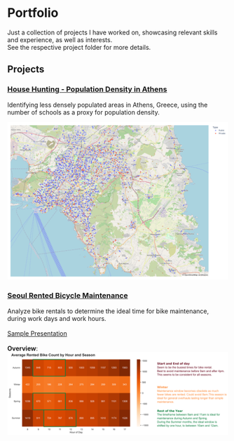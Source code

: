 # Portfolio

Just a collection of projects I have worked on, showcasing relevant skills and
experience, as well as interests.
<br />
See the respective project folder for more details.

## Projects

### [House Hunting - Population Density in Athens](./house_hunting)
Identifying less densely populated areas in Athens, Greece, using the number of
schools as a proxy for population density.

![scatter_map_schools_athens](./house_hunting/scatter_map_schools_athens_gov.png "Scatter Plot")

### [Seoul Rented Bicycle Maintenance](./seoul_bike_maintenance)
Analyze bike rentals to determine the ideal time for bike maintenance, during
work days and work hours.
<br />
<br />
[Sample Presentation](https://docs.google.com/presentation/d/1RnRQp53HwqKMF9N3SkRMI_IWr_BgNFuVfi5YAsxs8as/)
<br />
<br />
**Overview**:
![Overview Image](./seoul_bike_maintenance/written-report-summary.png)

